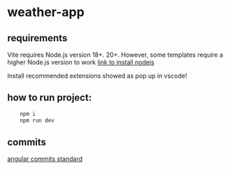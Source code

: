 # weather-app

## requirements

Vite requires Node.js version 18+. 20+. However, some templates require a higher
Node.js version to work [link to install nodejs](https://nodejs.org/en)

Install recommended extensions showed as pop up in vscode!

## how to run project:

```bash
    npm i
    npm run dev
```

## commits

[angular commits standard ](https://github.com/angular/angular/blob/main/CONTRIBUTING.md#-commit-message-format)
